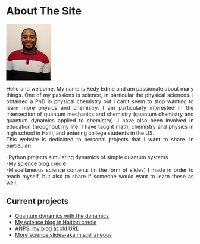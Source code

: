 
# About The Site

<div align="justify">
<img align="center" width="120" height="150" src="me.jpg">

Hello and welcome. My name is Kedy Edme and 
am passionate about many things. One of my passions is science, 
in particular the physical sciences. I obtained a PhD in physical chemistry
but I can't seem to stop wanting to learn more physics and chemistry. 
I am particularly interested in the intersection of quantum mechanics
and chemistry (quantum chemistry and quantum dynamics
applied to chemistry). I have also been involved in education throughout my life. 
I have taught math, chemistry and physics in high school in Haiti, 
and entering college students in the US.  
This website is dedicated to personal projects that I want to share.
In particular:  

-Python projects simulating dynamics of simple quantum systems  
-My science blog creole  
-Miscellaneous science contents (in the form of slides) I made in order to teach myself,
but also to share if someone would want to learn these as well.  

</div>

## Current projects

- [Quantum dynamics with the dynamics](/projects/QDWD/QDWD.md)
- [My science blog in Haitian creole](/projects/ANPS/posts/Akey.md)
- [ANPS: my blog at old URL](https://anps.space/)
- [More science slides-aka miscellaneous](/projects/Miscellaneous/miscellaneous.md)

